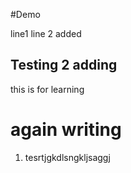 #Demo

line1
line 2 added

## Testing 2 adding 

this is for learning

# again writing

1. tesrtjgkdlsngkljsaggj

